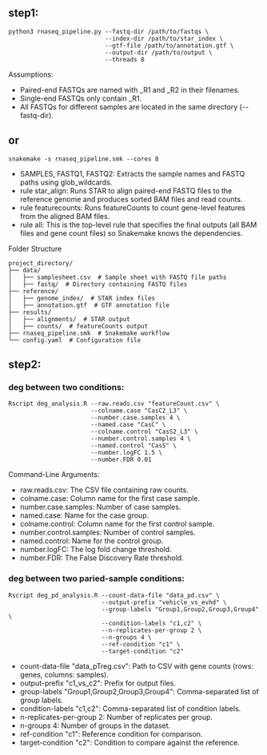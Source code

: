 ## step1:
```
python3 rnaseq_pipeline.py --fastq-dir /path/to/fastqs \
                           --index-dir /path/to/star_index \
                           --gtf-file /path/to/annotation.gtf \
                           --output-dir /path/to/output \
                           --threads 8
```

Assumptions:
- Paired-end FASTQs are named with _R1 and _R2 in their filenames.
- Single-end FASTQs only contain _R1.
- All FASTQs for different samples are located in the same directory (--fastq-dir).
## or
```
snakemake -s rnaseq_pipeline.smk --cores 8
```
- SAMPLES, FASTQ1, FASTQ2: Extracts the sample names and FASTQ paths using glob_wildcards.
- rule star_align: Runs STAR to align paired-end FASTQ files to the reference genome and produces sorted BAM files and read counts.
- rule featurecounts: Runs featureCounts to count gene-level features from the aligned BAM files.
- rule all: This is the top-level rule that specifies the final outputs (all BAM files and gene count files) so Snakemake knows the dependencies.


Folder Structure

```
project_directory/
├── data/
│   ├── samplesheet.csv  # Sample sheet with FASTQ file paths
│   ├── fastq/  # Directory containing FASTQ files
├── reference/
│   ├── genome_index/  # STAR index files
│   ├── annotation.gtf  # GTF annotation file
├── results/
│   ├── alignments/  # STAR output
│   ├── counts/  # featureCounts output
├── rnaseq_pipeline.smk  # Snakemake workflow
└── config.yaml  # Configuration file
```

## step2: 
### deg between two conditions:
``` 
Rscript deg_analysis.R --raw.reads.csv "featureCount.csv" \
                       --colname.case "CasC2_L3" \
                       --number.case.samples 4 \
                       --named.case "CasC" \
                       --colname.control "CasS2_L3" \
                       --number.control.samples 4 \
                       --named.control "CasS" \
                       --number.logFC 1.5 \
                       --number.FDR 0.01
```

Command-Line Arguments:
- raw.reads.csv: The CSV file containing raw counts.
- colname.case: Column name for the first case sample.
- number.case.samples: Number of case samples.
- named.case: Name for the case group.
- colname.control: Column name for the first control sample.
- number.control.samples: Number of control samples.
- named.control: Name for the control group.
- number.logFC: The log fold change threshold.
- number.FDR: The False Discovery Rate threshold.

### deg between two paried-sample conditions:
```
Rscript deg_pd_analysis.R --count-data-file "data_pd.csv" \
                          --output-prefix "vehicle_vs_evhd" \
                          --group-labels "Group1,Group2,Group3,Group4" \
                          --condition-labels "c1,c2" \
                          --n-replicates-per-group 2 \
                          --n-groups 4 \
                          --ref-condition "c1" \
                          --target-condition "c2"  
```
- count-data-file "data_pTreg.csv": Path to CSV with gene counts (rows: genes, columns: samples).
- output-prefix "c1_vs_c2": Prefix for output files.
- group-labels "Group1,Group2,Group3,Group4": Comma-separated list of group labels.
- condition-labels "c1,c2": Comma-separated list of condition labels.
- n-replicates-per-group 2: Number of replicates per group.
- n-groups 4: Number of groups in the dataset.
- ref-condition "c1": Reference condition for comparison.
- target-condition "c2": Condition to compare against the reference.
